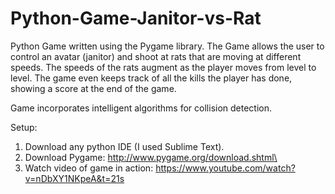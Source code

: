 # Python-Game-Janitor-vs-Rat
Python Game written using the Pygame library. The Game allows the user to control an avatar (janitor) and shoot at rats that are moving at different speeds. The speeds of the rats augment as the player moves from level to level. The game even keeps track of all the kills the player has done, showing a score at the end of the game. 

Game incorporates intelligent algorithms for collision detection. 

Setup: 

1. Download any python IDE (I used Sublime Text). 
2. Download Pygame: http://www.pygame.org/download.shtml\
3. Watch video of game in action: https://www.youtube.com/watch?v=nDbXY1NKpeA&t=21s

